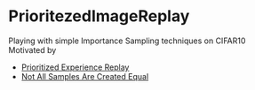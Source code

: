 # PrioritezedImageReplay
Playing with simple Importance Sampling techniques on CIFAR10  
Motivated by
- [Prioritized Experience Replay](https://arxiv.org/pdf/1511.05952.pdf)
- [Not All Samples Are Created Equal](https://arxiv.org/pdf/1803.00942.pdf)
